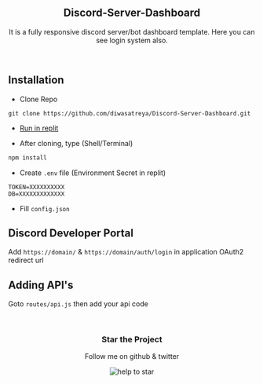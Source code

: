 

<div align="center">
  
  
  <img src=" " />

  <h2 align="center">Discord-Server-Dashboard</h2>

  It is a fully responsive discord server/bot dashboard template. Here you can see login system also. 


</div>

<br>

## Installation

- Clone Repo
```
git clone https://github.com/diwasatreya/Discord-Server-Dashboard.git
```

- [Run in replit](https://repl.it/github/diwasatreya/Discord-Server-Dashboard)

- After cloning, type (Shell/Terminal)
```js
npm install
```

- Create `.env` file (Environment Secret in replit)
```
TOKEN=XXXXXXXXXX
DB=XXXXXXXXXXXXX
```

- Fill `config.json` 


## Discord Developer Portal
Add `https://domain/` & `https://domain/auth/login` in application OAuth2 redirect url 


## Adding API's
Goto `routes/api.js` then add your api code

<div align="center">
  <br>
  <h3> Star the Project </h3>
  <p> Follow me on github & twitter </p>
 <img src="https://user-images.githubusercontent.com/74746579/168328818-6995ed8d-915d-4083-9279-3d94e1d150c5.png" alt="help to star">
 </div>
            
